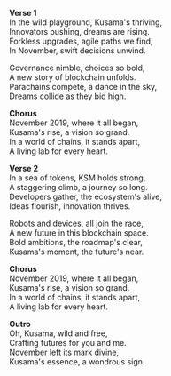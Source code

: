 **Verse 1**  
In the wild playground, Kusama's thriving,  
Innovators pushing, dreams are rising.  
Forkless upgrades, agile paths we find,  
In November, swift decisions unwind.  

Governance nimble, choices so bold,  
A new story of blockchain unfolds.  
Parachains compete, a dance in the sky,  
Dreams collide as they bid high.  

**Chorus**  
November 2019, where it all began,  
Kusama's rise, a vision so grand.  
In a world of chains, it stands apart,  
A living lab for every heart.  

**Verse 2**  
In a sea of tokens, KSM holds strong,  
A staggering climb, a journey so long.  
Developers gather, the ecosystem's alive,  
Ideas flourish, innovation thrives.  

Robots and devices, all join the race,  
A new future in this blockchain space.  
Bold ambitions, the roadmap's clear,  
Kusama's moment, the future's near.  

**Chorus**  
November 2019, where it all began,  
Kusama's rise, a vision so grand.  
In a world of chains, it stands apart,  
A living lab for every heart.  

**Outro**  
Oh, Kusama, wild and free,  
Crafting futures for you and me.  
November left its mark divine,  
Kusama's essence, a wondrous sign.